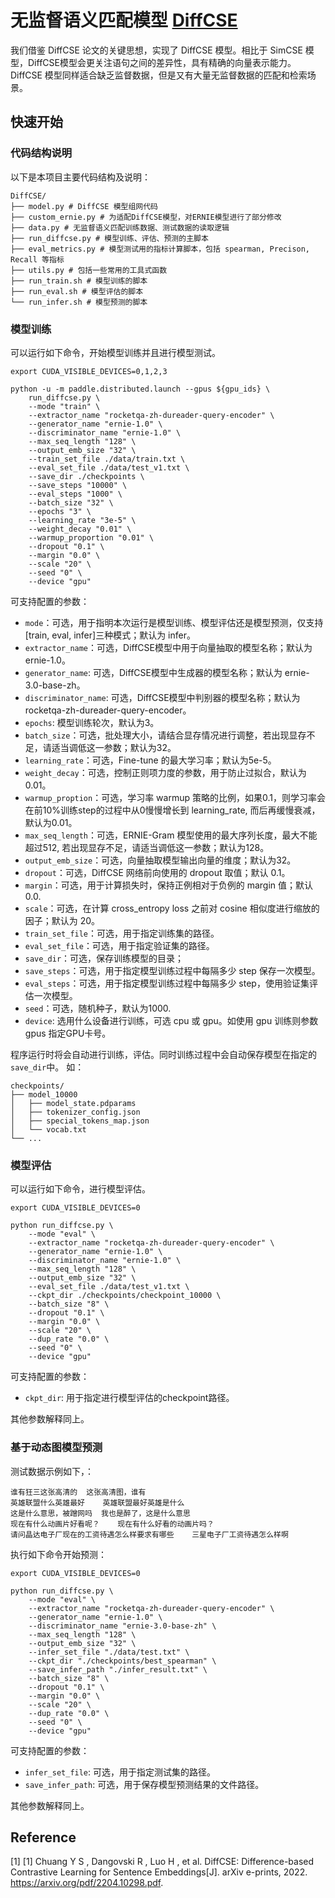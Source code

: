 # 无监督语义匹配模型 [DiffCSE](https://arxiv.org/pdf/2204.10298.pdf)

我们借鉴 DiffCSE 论文的关键思想，实现了 DiffCSE 模型。相比于 SimCSE 模型，DiffCSE模型会更关注语句之间的差异性，具有精确的向量表示能力。DiffCSE 模型同样适合缺乏监督数据，但是又有大量无监督数据的匹配和检索场景。

## 快速开始
### 代码结构说明

以下是本项目主要代码结构及说明：

```
DiffCSE/
├── model.py # DiffCSE 模型组网代码
├── custom_ernie.py # 为适配DiffCSE模型，对ERNIE模型进行了部分修改
├── data.py # 无监督语义匹配训练数据、测试数据的读取逻辑
├── run_diffcse.py # 模型训练、评估、预测的主脚本
├── eval_metrics.py # 模型测试用的指标计算脚本，包括 spearman, Precison, Recall 等指标
├── utils.py # 包括一些常用的工具式函数
├── run_train.sh # 模型训练的脚本
├── run_eval.sh # 模型评估的脚本
└── run_infer.sh # 模型预测的脚本
```

### 模型训练
可以运行如下命令，开始模型训练并且进行模型测试。

```shell
export CUDA_VISIBLE_DEVICES=0,1,2,3

python -u -m paddle.distributed.launch --gpus ${gpu_ids} \
    run_diffcse.py \
    --mode "train" \
    --extractor_name "rocketqa-zh-dureader-query-encoder" \
    --generator_name "ernie-1.0" \
    --discriminator_name "ernie-1.0" \
    --max_seq_length "128" \
    --output_emb_size "32" \
    --train_set_file ./data/train.txt \
    --eval_set_file ./data/test_v1.txt \
    --save_dir ./checkpoints \
    --save_steps "10000" \
    --eval_steps "1000" \
    --batch_size "32" \
    --epochs "3" \
    --learning_rate "3e-5" \
    --weight_decay "0.01" \
    --warmup_proportion "0.01" \
    --dropout "0.1" \
    --margin "0.0" \
    --scale "20" \
    --seed "0" \
    --device "gpu"
```

可支持配置的参数：
* `mode`：可选，用于指明本次运行是模型训练、模型评估还是模型预测，仅支持[train, eval, infer]三种模式；默认为 infer。
* `extractor_name`：可选，DiffCSE模型中用于向量抽取的模型名称；默认为 ernie-1.0。
* `generator_name`: 可选，DiffCSE模型中生成器的模型名称；默认为 ernie-3.0-base-zh。
* `discriminator_name`: 可选，DiffCSE模型中判别器的模型名称；默认为 rocketqa-zh-dureader-query-encoder。
* `epochs`: 模型训练轮次，默认为3。
* `batch_size`：可选，批处理大小，请结合显存情况进行调整，若出现显存不足，请适当调低这一参数；默认为32。
* `learning_rate`：可选，Fine-tune 的最大学习率；默认为5e-5。
* `weight_decay`：可选，控制正则项力度的参数，用于防止过拟合，默认为0.01。
* `warmup_proption`：可选，学习率 warmup 策略的比例，如果0.1，则学习率会在前10%训练step的过程中从0慢慢增长到 learning_rate, 而后再缓慢衰减，默认为0.01。
* `max_seq_length`：可选，ERNIE-Gram 模型使用的最大序列长度，最大不能超过512, 若出现显存不足，请适当调低这一参数；默认为128。
* `output_emb_size`：可选，向量抽取模型输出向量的维度；默认为32。
* `dropout`：可选，DiffCSE 网络前向使用的 dropout 取值；默认 0.1。
* `margin`：可选，用于计算损失时，保持正例相对于负例的 margin 值；默认 0.0.
* `scale`：可选，在计算 cross_entropy loss 之前对 cosine 相似度进行缩放的因子；默认为 20。
* `train_set_file`：可选，用于指定训练集的路径。
* `eval_set_file`：可选，用于指定验证集的路径。
* `save_dir`：可选，保存训练模型的目录；
* `save_steps`：可选，用于指定模型训练过程中每隔多少 step 保存一次模型。
* `eval_steps`：可选，用于指定模型训练过程中每隔多少 step，使用验证集评估一次模型。
* `seed`：可选，随机种子，默认为1000.
* `device`: 选用什么设备进行训练，可选 cpu 或 gpu。如使用 gpu 训练则参数 gpus 指定GPU卡号。

程序运行时将会自动进行训练，评估。同时训练过程中会自动保存模型在指定的`save_dir`中。
如：
```text
checkpoints/
├── model_10000
│   ├── model_state.pdparams
│   ├── tokenizer_config.json
│   ├── special_tokens_map.json
│   └── vocab.txt
└── ...
```

### 模型评估
可以运行如下命令，进行模型评估。

```shell
export CUDA_VISIBLE_DEVICES=0

python run_diffcse.py \
    --mode "eval" \
    --extractor_name "rocketqa-zh-dureader-query-encoder" \
    --generator_name "ernie-1.0" \
    --discriminator_name "ernie-1.0" \
    --max_seq_length "128" \
    --output_emb_size "32" \
    --eval_set_file ./data/test_v1.txt \
    --ckpt_dir ./checkpoints/checkpoint_10000 \
    --batch_size "8" \
    --dropout "0.1" \
    --margin "0.0" \
    --scale "20" \
    --dup_rate "0.0" \
    --seed "0" \
    --device "gpu"
```
可支持配置的参数：
* `ckpt_dir`: 用于指定进行模型评估的checkpoint路径。

其他参数解释同上。

### 基于动态图模型预测

测试数据示例如下，：
```text
谁有狂三这张高清的  这张高清图，谁有
英雄联盟什么英雄最好    英雄联盟最好英雄是什么
这是什么意思，被蹭网吗  我也是醉了，这是什么意思
现在有什么动画片好看呢？    现在有什么好看的动画片吗？
请问晶达电子厂现在的工资待遇怎么样要求有哪些    三星电子厂工资待遇怎么样啊
```

执行如下命令开始预测：
```shell
export CUDA_VISIBLE_DEVICES=0

python run_diffcse.py \
    --mode "eval" \
    --extractor_name "rocketqa-zh-dureader-query-encoder" \
    --generator_name "ernie-1.0" \
    --discriminator_name "ernie-3.0-base-zh" \
    --max_seq_length "128" \
    --output_emb_size "32" \
    --infer_set_file "./data/test.txt" \
    --ckpt_dir "./checkpoints/best_spearman" \
    --save_infer_path "./infer_result.txt" \
    --batch_size "8" \
    --dropout "0.1" \
    --margin "0.0" \
    --scale "20" \
    --dup_rate "0.0" \
    --seed "0" \
    --device "gpu"

```

可支持配置的参数：
* `infer_set_file`: 可选，用于指定测试集的路径。
* `save_infer_path`: 可选，用于保存模型预测结果的文件路径。

其他参数解释同上。


## Reference
[1] [1] Chuang Y S ,  Dangovski R ,  Luo H , et al. DiffCSE: Difference-based Contrastive Learning for Sentence Embeddings[J]. arXiv e-prints, 2022. https://arxiv.org/pdf/2204.10298.pdf.
